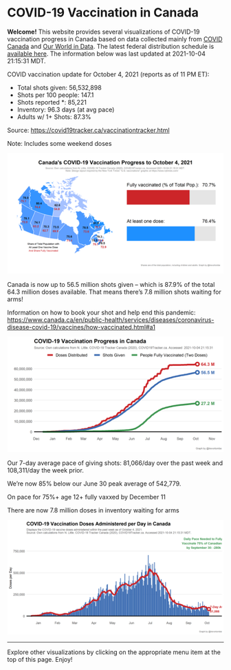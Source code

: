 COVID-19 Vaccination in Canada
==============================

**Welcome!** This website provides several visualizations of COVID-19
vaccination progress in Canada based on data collected mainly from
[COVID Canada](https://covid19tracker.ca/vaccinationtracker.html) and
[Our World in Data](https://ourworldindata.org/covid-vaccinations). The
latest federal distribution schedule is [available
here](https://www.canada.ca/en/public-health/services/diseases/2019-novel-coronavirus-infection/prevention-risks/covid-19-vaccine-treatment/vaccine-rollout.html).
The information below was last updated at 2021-10-04 21:15:31 MDT.

COVID vaccination update for October 4, 2021 (reports as of 11 PM ET):

-   Total shots given: 56,532,898
-   Shots per 100 people: 147.1
-   Shots reported \*: 85,221
-   Inventory: 96.3 days (at avg pace)
-   Adults w/ 1+ Shots: 87.3%

Source:
<a href="https://covid19tracker.ca/vaccinationtracker.html" class="uri">https://covid19tracker.ca/vaccinationtracker.html</a>

Note: Includes some weekend doses

![](Plots/plot_main.png)

Canada is now up to 56.5 million shots given – which is 87.9% of the
total 64.3 million doses available. That means there’s 7.8 million shots
waiting for arms!

Information on how to book your shot and help end this pandemic:
<a href="https://www.canada.ca/en/public-health/services/diseases/coronavirus-disease-covid-19/vaccines/how-vaccinated.html#a1" class="uri">https://www.canada.ca/en/public-health/services/diseases/coronavirus-disease-covid-19/vaccines/how-vaccinated.html#a1</a>

![](Plots/plot_total.png)

Our 7-day average pace of giving shots: 81,066/day over the past week
and 108,311/day the week prior.

We’re now 85% below our June 30 peak average of 542,779.

On pace for 75%+ age 12+ fully vaxxed by December 11

There are now 7.8 million doses in inventory waiting for arms

![](Plots/pace_national.png)

------------------------------------------------------------------------

Explore other visualizations by clicking on the appropriate menu item at
the top of this page. Enjoy!
